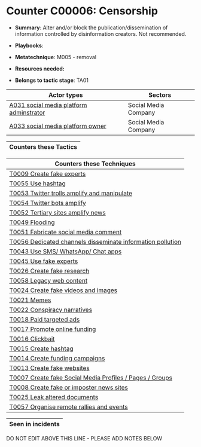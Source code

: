 # Counter C00006: Censorship

* **Summary**: Alter and/or block the publication/dissemination of information controlled by disinformation creators. Not recommended. 

* **Playbooks**: 

* **Metatechnique**: M005 - removal

* **Resources needed:** 

* **Belongs to tactic stage**: TA01


| Actor types | Sectors |
| ----------- | ------- |
| [A031 social media platform adminstrator](../actortypes/A031.md) | Social Media Company |
| [A033 social media platform owner](../actortypes/A033.md) | Social Media Company |



| Counters these Tactics |
| ---------------------- |



| Counters these Techniques |
| ------------------------- |
| [T0009 Create fake experts](../techniques/T0009.md) |
| [T0055 Use hashtag](../techniques/T0055.md) |
| [T0053 Twitter trolls amplify and manipulate](../techniques/T0053.md) |
| [T0054 Twitter bots amplify](../techniques/T0054.md) |
| [T0052 Tertiary sites amplify news](../techniques/T0052.md) |
| [T0049 Flooding](../techniques/T0049.md) |
| [T0051 Fabricate social media comment](../techniques/T0051.md) |
| [T0056 Dedicated channels disseminate information pollution](../techniques/T0056.md) |
| [T0043 Use SMS/ WhatsApp/ Chat apps](../techniques/T0043.md) |
| [T0045 Use fake experts](../techniques/T0045.md) |
| [T0026 Create fake research](../techniques/T0026.md) |
| [T0058 Legacy web content](../techniques/T0058.md) |
| [T0024 Create fake videos and images](../techniques/T0024.md) |
| [T0021 Memes](../techniques/T0021.md) |
| [T0022 Conspiracy narratives](../techniques/T0022.md) |
| [T0018 Paid targeted ads](../techniques/T0018.md) |
| [T0017 Promote online funding](../techniques/T0017.md) |
| [T0016 Clickbait](../techniques/T0016.md) |
| [T0015 Create hashtag](../techniques/T0015.md) |
| [T0014 Create funding campaigns](../techniques/T0014.md) |
| [T0013 Create fake websites](../techniques/T0013.md) |
| [T0007 Create fake Social Media Profiles / Pages / Groups](../techniques/T0007.md) |
| [T0008 Create fake or imposter news sites](../techniques/T0008.md) |
| [T0025 Leak altered documents](../techniques/T0025.md) |
| [T0057 Organise remote rallies and events](../techniques/T0057.md) |



| Seen in incidents |
| ----------------- |


DO NOT EDIT ABOVE THIS LINE - PLEASE ADD NOTES BELOW